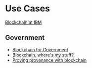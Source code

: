 # Use Cases

<a href="https://www.ibm.com/blockchain" target="_blank">Blockchain at IBM</a>

## Government
- <a href="https://www.ibm.com/blogs/insights-on-business/government/blockchain-for-government/" target="_blank">Blockchain for Government</a>
- <a href="https://www.ibm.com/blogs/insights-on-business/government/blockchain-wheres-my-stuff/" target="_blank">Blockchain, where's my stuff?</a>
- <a href="https://www.ibm.com/blogs/insights-on-business/government/proving-provenance-with-blockchain/" target="_blank">Proving provenance with blockchain</a>


<a href="" target="_blank"></a>